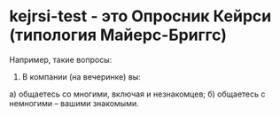 # kejrsi-test - это Опросник Кейрси (типология Майерс-Бриггс)


Например, такие вопросы:

1. В компании (на вечеринке) вы:

а) общаетесь со многими, включая и незнакомцев;
б) общаетесь с немногими – вашими знакомыми.
